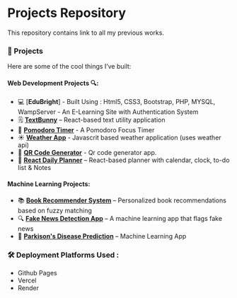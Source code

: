 # Projects Repository
This repository contains link to all my previous works.

### 🧪 Projects

Here are some of the cool things I’ve built:

#### Web Development Projects 🔍:
- 💻 [**EduBright**] - Built Using : Html5, CSS3, Bootstrap, PHP, MYSQL, WampServer  - An E-Learning Site with Authentication System
- 🗒️ [**TextBunny**](https://textbunny-2hfcojxbj-varshayas-projects.vercel.app/) – React-based text utility application
- 🍓 [**Pomodoro Timer**](https://timer-self-five.vercel.app/) - A Pomodoro Focus Timer 
- ☀️ [**Weather App**](https://varshaya.github.io/weather-app/) - Javascrit based weather application (uses weather api)
- 📱 [**QR Code Generator**](https://varshaya.github.io/QR-code-generator/) - Qr code generator app.
- 📅 [**React Daily Planner**](https://github.com/varshaya.github.io/react-planner) – React-based planner with calendar, clock, to-do list & Notes

#### Machine Learning Projects:
- 📚 [**Book Recommender System**](https://book-recommender-sys-h2rj.onrender.com) – Personalized book recommendations based on fuzzy matching
- 🔍 [**Fake News Detection App**](https://github.com/your-username/fake-news-detector) – A machine learning app that flags fake news
- 💊 [**Parkison's Disease Prediction**](https://www.kaggle.com/code/varshayadav2902/parkison-s-disease-prediction) – Machine Learning App

### 🛠️ Deployment Platforms Used : 
- Github Pages
- Vercel
- Render
